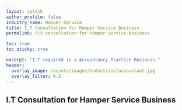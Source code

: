 ```yaml
---
layout: splash 
author_profile: false 
industry_name: Hamper Service
title: I.T Consultation for Hamper Service Business
permalink: /it-consultation-for-hamper-service-business

toc: true
toc_sticky: true

excerpt: "I.T required in a Accountancy Practice Business."
header:
  overlay_image: /assets/images/industries/accountant.jpg
  overlay_filter: 0.5 
---
```


## I.T Consultation for Hamper Service Business